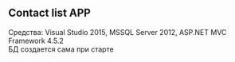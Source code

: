 <h2>Contact list APP</h2>
Средства: Visual Studio 2015, MSSQL Server 2012, ASP.NET MVC Framework 4.5.2
<br/>
БД создается сама при старте
